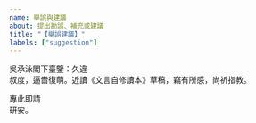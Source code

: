 ```yaml
---
name: 舉誤與建議
about: 提出勘誤、補充或建議
title: "【舉誤建議】"
labels: ["suggestion"]
---
```

吳承泳閣下臺鑒：久違  
叔度，逼嗇復萌。近讀《文言自修讀本》草稿，竊有所感，尚祈指教。

<!--- 正文：請於此詳述問題或建議之所在，並附相關依據或例證。 -->

專此即請  
研安。  
